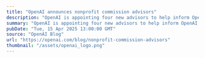 ```yaml
---
title: "OpenAI announces nonprofit commission advisors"
description: "OpenAI is appointing four new advisors to help inform OpenAI’s philanthropic efforts."
summary: "OpenAI is appointing four new advisors to help inform OpenAI’s philanthropic efforts."
pubDate: "Tue, 15 Apr 2025 13:00:00 GMT"
source: "OpenAI Blog"
url: "https://openai.com/blog/nonprofit-commission-advisors"
thumbnail: "/assets/openai_logo.png"
---
```


